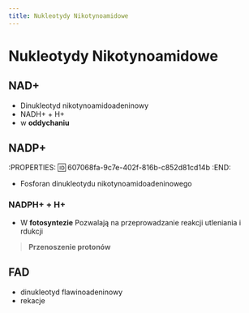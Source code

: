 ```yaml
---
title: Nukleotydy Nikotynoamidowe
---
```



# Nukleotydy Nikotynoamidowe
## NAD+
- Dinukleotyd nikotynoamidoadeninowy
- NADH+ + H+
- w **oddychaniu**
## NADP+
:PROPERTIES:
:id: 607068fa-9c7e-402f-816b-c852d81cd14b
:END:
- Fosforan dinukleotydu nikotynoamidoadeninowego
### NADPH+ + H+
- W **fotosyntezie**
Pozwalają na przeprowadzanie reakcji utleniania i rdukcji

> **Przenoszenie protonów**
## FAD
- dinukleotyd flawinoadeninowy
- rekacje
